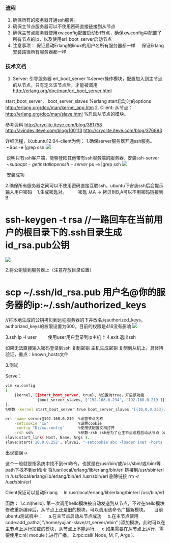 

### 流程

1. 确保所有的服务器开通ssh服务。
2. 确保主节点服务器可以不使用密码直接链接到从节点
3. 确保主节点服务器使用xw.config配置启动Erl节点，确保xw.config中配置了所有节点的Ip，以及使用erl_boot_server启动节点
4. 注意事项：
 保证启动Erlang的linux的用户名所有服务器都一样
    保证Erlang安装路径所有服务器都一样

### 技术文档

1. Server:
 引导服务器 erl_boot_server
 %server操作模块，配置加入到主节点的从节点，只有定义该节点后，才能被调用 <http://erlang.org/doc/man/erl_boot_server.html>  

 start_boot_server， boot_server_slaves
    %erlang start启动时的options <http://erlang.org/doc/man/kernel_app.htm>
2. Client:
 从节点：<http://erlang.org/doc/man/slave.html>
    %启动从节点的模块。

参考资料
<http://cryolite.iteye.com/blog/381758>
<http://avindev.iteye.com/blog/100113>
<http://cryolite.iteye.com/blog/376893>

详细流程，以ubuntu12.04-client为例：
1.确保server服务器开通ssh服务。
 ~$ps -e |grep ssh
![](/images/screenshot_1534333386239.png)

 说明只有ssh客户端，能够登陆其他带有ssh服务端的服务器.
 安装ssh-server
 ~$sudo apt-get install openssh-server
 ~$ps -e |grep ssh
![](/images/screenshot_1534333395700.png)

 安装成功

2.确保所有服务器之间可以不使用密码直接互联ssh。ubuntu下安装ssh后会提示输入用户密码
   1.生成密匙对。
        密匙 从A -> 拷贝到B,A可以不用密码链接到B
# ssh-keygen -t rsa //一路回车在当前用户的根目录下的.ssh目录生成id_rsa.pub公钥
![](/images/screenshot_1534333403187.png)

2.将公钥放到服务器上（注意存放目录位置）
# scp ~/.ssh/id_rsa.pub 用户名@你的服务器的ip:~/.ssh/authorized_keys
//将本地生成的公钥拷贝到远程服务器的下并改名为authorized_keys，authorized_keys的权限设置为600，目前的权限是416没有影响
![](/images/screenshot_1534333415220.png)

3.ssh Ip -l user
        使用user用户登录到ip主机上
4.exit.退出ssh
 
 如果无法直接输入密码登录到ssh
 复制密钥
 主机生成密钥
 复制到从机上。具体待验证，重点：known_hosts文件

3.测试

Serve：

```bash
vim xw.config
[
    {kernel, [{start_boot_server, true}, %设置为true，开启该功能
              {boot_server_slaves, ['192.168.0.234', '192.168.0.219']}]} %配置从节点，只有配置后才可能链接
].
%参数 -kernel start_boot_server true boot_server_slaves '[{10,0,0,253},{10,0,0,252}]' 是让主节点成为引导服务器，从节点的beam程序都将从主节点传送。

erl -name server@192.168.0.219  %设置节点名称
    -setcookie 'xw'             %设置cookie
    -config "D:/xw.config"      %使用该配置文档打开
    -rsh ssh                    %参数-rsh ssh是为了让主节点远程启动从节点（slave）必须的
slave:start_link( Host, Name, Args ).
slave:start('10.0.0.252', slave1, "-setcookie abc -loader inet -hosts '10.0.0.253' -id master@10.0.0.253"). 开启从节点10.0.0.252
```

出现错误
a.

这个一般就是指系统中找不到erl命令，也就是在/usr/bin/或/usr/sbin/或/bin/等path下找不到erl命令
将/usr/local/erlang/lib/erlang/bin/erl 链接到/usr/sbin/erl
ln /usr/local/erlang/lib/erlang/bin/erl /usr/sbin/erl
删除链接 rm -r /usr/sbin/erl

Client保证可以启动Erlang
    ln /usr/local/erlang/lib/erlang/bin/erl /usr/bin/erl

函数：
1.c:nl(hello). 第一次调用hello模块被自动发送到从节点，不过在hello模块修改重新编译后，从节点上还是旧的模块，可以调用该命令广播新模块。
    目前ubuntu测试机中：
    a.在主节点启动从节点成功
    b.在主节点使用code:add_pathz( "/home/yujian-slave/zt_server/ebin" )添加模块，此时可以在主节点上运行加载的模块，从节点上不能运行.
    c.如果需要在从节点上运行，需要使用c:nl( module ),进行广播。
2.rpc:call( Node, M, F, Args ).
